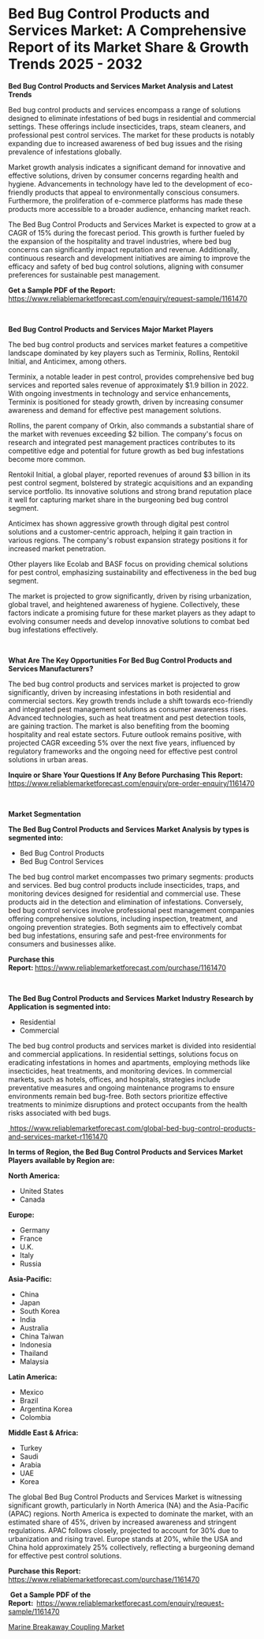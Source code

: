 <p><h1>Bed Bug Control Products and Services Market: A Comprehensive Report of its Market Share & Growth Trends 2025 - 2032</h1></p><p><strong>Bed Bug Control Products and Services Market Analysis and Latest Trends</strong></p>
<p><p>Bed bug control products and services encompass a range of solutions designed to eliminate infestations of bed bugs in residential and commercial settings. These offerings include insecticides, traps, steam cleaners, and professional pest control services. The market for these products is notably expanding due to increased awareness of bed bug issues and the rising prevalence of infestations globally.</p><p>Market growth analysis indicates a significant demand for innovative and effective solutions, driven by consumer concerns regarding health and hygiene. Advancements in technology have led to the development of eco-friendly products that appeal to environmentally conscious consumers. Furthermore, the proliferation of e-commerce platforms has made these products more accessible to a broader audience, enhancing market reach.</p><p>The Bed Bug Control Products and Services Market is expected to grow at a CAGR of 15% during the forecast period. This growth is further fueled by the expansion of the hospitality and travel industries, where bed bug concerns can significantly impact reputation and revenue. Additionally, continuous research and development initiatives are aiming to improve the efficacy and safety of bed bug control solutions, aligning with consumer preferences for sustainable pest management.</p></p>
<p><strong>Get a Sample PDF of the Report:&nbsp;</strong> <a href="https://www.reliablemarketforecast.com/enquiry/request-sample/1161470?utm_campaign=3458&utm_medium=2&utm_source=Github&utm_content=ia&utm_term=23032025&utm_id=bed-bug-control-products-and-services">https://www.reliablemarketforecast.com/enquiry/request-sample/1161470</a></p>
<p>&nbsp;</p>
<p><strong>Bed Bug Control Products and Services Major Market Players</strong></p>
<p><p>The bed bug control products and services market features a competitive landscape dominated by key players such as Terminix, Rollins, Rentokil Initial, and Anticimex, among others. </p><p>Terminix, a notable leader in pest control, provides comprehensive bed bug services and reported sales revenue of approximately $1.9 billion in 2022. With ongoing investments in technology and service enhancements, Terminix is positioned for steady growth, driven by increasing consumer awareness and demand for effective pest management solutions.</p><p>Rollins, the parent company of Orkin, also commands a substantial share of the market with revenues exceeding $2 billion. The company's focus on research and integrated pest management practices contributes to its competitive edge and potential for future growth as bed bug infestations become more common.</p><p>Rentokil Initial, a global player, reported revenues of around $3 billion in its pest control segment, bolstered by strategic acquisitions and an expanding service portfolio. Its innovative solutions and strong brand reputation place it well for capturing market share in the burgeoning bed bug control segment.</p><p>Anticimex has shown aggressive growth through digital pest control solutions and a customer-centric approach, helping it gain traction in various regions. The company's robust expansion strategy positions it for increased market penetration.</p><p>Other players like Ecolab and BASF focus on providing chemical solutions for pest control, emphasizing sustainability and effectiveness in the bed bug segment.</p><p>The market is projected to grow significantly, driven by rising urbanization, global travel, and heightened awareness of hygiene. Collectively, these factors indicate a promising future for these market players as they adapt to evolving consumer needs and develop innovative solutions to combat bed bug infestations effectively.</p></p>
<p>&nbsp;</p>
<p><strong>What Are The Key Opportunities For Bed Bug Control Products and Services Manufacturers?</strong></p>
<p><p>The bed bug control products and services market is projected to grow significantly, driven by increasing infestations in both residential and commercial sectors. Key growth trends include a shift towards eco-friendly and integrated pest management solutions as consumer awareness rises. Advanced technologies, such as heat treatment and pest detection tools, are gaining traction. The market is also benefiting from the booming hospitality and real estate sectors. Future outlook remains positive, with projected CAGR exceeding 5% over the next five years, influenced by regulatory frameworks and the ongoing need for effective pest control solutions in urban areas.</p></p>
<p><strong>Inquire or Share Your Questions If Any Before Purchasing This Report:</strong> <a href="https://www.reliablemarketforecast.com/enquiry/pre-order-enquiry/1161470?utm_campaign=3458&utm_medium=2&utm_source=Github&utm_content=ia&utm_term=23032025&utm_id=bed-bug-control-products-and-services">https://www.reliablemarketforecast.com/enquiry/pre-order-enquiry/1161470</a></p>
<p>&nbsp;</p>
<p><strong>Market Segmentation</strong></p>
<p><strong>The Bed Bug Control Products and Services Market Analysis by types is segmented into:</strong></p>
<p><ul><li>Bed Bug Control Products</li><li>Bed Bug Control Services</li></ul></p>
<p><p>The bed bug control market encompasses two primary segments: products and services. Bed bug control products include insecticides, traps, and monitoring devices designed for residential and commercial use. These products aid in the detection and elimination of infestations. Conversely, bed bug control services involve professional pest management companies offering comprehensive solutions, including inspection, treatment, and ongoing prevention strategies. Both segments aim to effectively combat bed bug infestations, ensuring safe and pest-free environments for consumers and businesses alike.</p></p>
<p><strong>Purchase this Report:&nbsp;</strong><a href="https://www.reliablemarketforecast.com/purchase/1161470?utm_campaign=3458&utm_medium=2&utm_source=Github&utm_content=ia&utm_term=23032025&utm_id=bed-bug-control-products-and-services">https://www.reliablemarketforecast.com/purchase/1161470</a></p>
<p>&nbsp;</p>
<p><strong>The Bed Bug Control Products and Services Market Industry Research by Application is segmented into:</strong></p>
<p><ul><li>Residential</li><li>Commercial</li></ul></p>
<p><p>The bed bug control products and services market is divided into residential and commercial applications. In residential settings, solutions focus on eradicating infestations in homes and apartments, employing methods like insecticides, heat treatments, and monitoring devices. In commercial markets, such as hotels, offices, and hospitals, strategies include preventative measures and ongoing maintenance programs to ensure environments remain bed bug-free. Both sectors prioritize effective treatments to minimize disruptions and protect occupants from the health risks associated with bed bugs.</p></p>
<p><a href="https://www.reliablemarketforecast.com/global-bed-bug-control-products-and-services-market-r1161470?utm_campaign=3458&utm_medium=2&utm_source=Github&utm_content=ia&utm_term=23032025&utm_id=bed-bug-control-products-and-services">&nbsp;https://www.reliablemarketforecast.com/global-bed-bug-control-products-and-services-market-r1161470</a></p>
<p><strong>In terms of Region, the Bed Bug Control Products and Services Market Players available by Region are:</strong></p>
<p>
    <p> <strong> North America: </strong>
        <ul>
            <li>United States</li>
            <li>Canada</li>
        </ul>
        </p> 
    <p> <strong> Europe: </strong>
        <ul>
            <li>Germany</li>
            <li>France</li>
            <li>U.K.</li>
            <li>Italy</li>
            <li>Russia</li>
        </ul>
        </p> 
    <p> <strong> Asia-Pacific: </strong>
        <ul>
            <li>China</li>
            <li>Japan</li>
            <li>South Korea</li>
            <li>India</li>
            <li>Australia</li>
            <li>China Taiwan</li>
            <li>Indonesia</li>
            <li>Thailand</li>
            <li>Malaysia</li>
        </ul>
        </p> 
    <p> <strong> Latin America: </strong>
        <ul>
            <li>Mexico</li>
            <li>Brazil</li>
            <li>Argentina Korea</li>
            <li>Colombia</li>
        </ul>
        </p> 
    <p> <strong> Middle East & Africa: </strong>
        <ul>
            <li>Turkey</li>
            <li>Saudi</li>
            <li>Arabia</li>
            <li>UAE</li>
            <li>Korea</li>
        </ul>
    </p>
    </p>
<p><p>The global Bed Bug Control Products and Services Market is witnessing significant growth, particularly in North America (NA) and the Asia-Pacific (APAC) regions. North America is expected to dominate the market, with an estimated share of 45%, driven by increased awareness and stringent regulations. APAC follows closely, projected to account for 30% due to urbanization and rising travel. Europe stands at 20%, while the USA and China hold approximately 25% collectively, reflecting a burgeoning demand for effective pest control solutions.</p></p>
<p><strong>Purchase this Report: </strong><a href="https://www.reliablemarketforecast.com/purchase/1161470?utm_campaign=3458&utm_medium=2&utm_source=Github&utm_content=ia&utm_term=23032025&utm_id=bed-bug-control-products-and-services">https://www.reliablemarketforecast.com/purchase/1161470</a></p>
<p>&nbsp;<strong>Get a Sample PDF of the Report:&nbsp;&nbsp;</strong><a href="https://www.reliablemarketforecast.com/enquiry/request-sample/1161470?utm_campaign=3458&utm_medium=2&utm_source=Github&utm_content=ia&utm_term=23032025&utm_id=bed-bug-control-products-and-services">https://www.reliablemarketforecast.com/enquiry/request-sample/1161470</a></p>
<p><strong></strong></p>
<p><p><a href="https://github.com/lecaneidreks/Market-Research-Report-List-1/blob/main/marine-breakaway-coupling-market.md?utm_campaign=3458&utm_medium=2&utm_source=Github&utm_content=ia&utm_term=23032025&utm_id=bed-bug-control-products-and-services">Marine Breakaway Coupling Market</a></p></p>